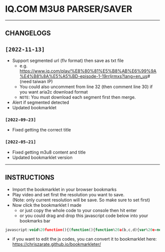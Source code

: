 # IQ.COM M3U8 PARSER/SAVER

---

## CHANGELOGS

## `[2022-11-13]`

- Support segmented url (flv format) then save as txt file
  - e.g. <https://www.iq.com/play/%E8%80%81%E5%B8%AB%E6%99%9A%E4%B8%8A%E5%A5%BD-episode-1-19rrljrmxs?lang=en_us># (need taiwan IP)
  - You could also uncomment from line 32 (then comment line 30) if you want aria2c download format
  - `NOTE`: You must download each segment first then merge.
- Alert if segmented detected
- Updated bookmarklet

### `[2022-09-23]`

- Fixed getting the correct title

### `[2022-05-21]`

- Fixed getting m3u8 content and title
- Updated bookmarklet version

---

## INSTRUCTIONS

- Import the bookmarklet in your browser bookmarks
- Play video and set first the resolution you want to save.  
(Note: only current resolution will be save. So make sure to set first)
- Now click the bookmarklet I made
  - or just copy the whole code to your console then hit enter 
  - or you could drag and drop this javascript code below into your bookmarks bar

```javascript
javascript:void%20function(){(function(){function%20a(b,c,d){var%20e=new%20Blob([b],{type:%22text/plain%22});let%20f=document.createElement(%22a%22);f.href=URL.createObjectURL(e),f.download=`${c}.${d}`,f.style.display=%22none%22,f.click()}function%20b(){var%20a=document.getElementsByClassName(%22intl-play-title%22)[0].outerText,b=a.split(%22\n%22),c=b[0];if(a.toLowerCase().includes(%22episode%22)){var%20d=a.match(/episode.[0-9]{1,3}/gi);null!=d%26%26(c+=d[0])}return%20c}function%20c(a){var%20b=Math.log,c=0|b(a)/b(1e3);return+(a/Math.pow(1e3,c)).toFixed(2)+(%22kMGTPEZY%22[c-1]||%22%22)+%22B%22}function%20d(a){return%20a.replaceAll(%22%20%22,%22.%22)}const%20e=playerObject.package.engine.movieinfo.current.vidl;e.forEach(async%20e=%3E{var%20f=e.playlist;if(f){const%20h=d(b()),i=c(e.vsize),j=`${e.realArea.width}x${e.realArea.height}`;var%20g=%22m3u8%22;if(Array.isArray(f)){alert(%22Segmented%20urls%20detected.%20Note:%20You%20should%20download%20each%20segment%20then%20combine%22);const%20a=[],b=await%20Promise.all(f.map(async%20a=%3E{const%20b=a.l;return(await%20fetch(%22https://data.video.iqiyi.com/videos%22+b)).json()}));b.forEach(b=%3E{a.push(b.l)}),g=%22txt%22,f=a.join(%22\n%22)}a(f,`${h}${j}-[${i}]`,g)}})})()}();
```

- if you want to edit the js codes, you can convert it to bookmarklet here: <https://chriszarate.github.io/bookmarkleter/>
